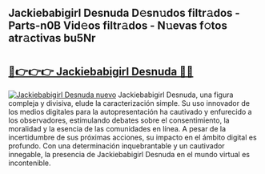 ## Jackiebabigirl Desnuda D𝚎sn𝚞dos filtr𝚊dos - Parts-n0B Vid𝚎os filtr𝚊dos - N𝚞evas f𝚘tos atr𝚊ctivas bu5Nr

# <h2><a href="http://mbdry4.tromn.icu/?c=Jackiebabigirl+Desnuda">🔗👉👉👉 Jackiebabigirl Desnuda 🔗🔗</a></h2>

[![Jackiebabigirl Desnuda nuevo](https://i.imgur.com/pEAQMta.gif)](http://mbdry4.tromn.icu/?c=Jackiebabigirl+Desnuda)
Jackiebabigirl Desnuda, una figura compleja y divisiva, elude la caracterización simple. Su uso innovador de los medios digitales para la autopresentación ha cautivado y enfurecido a los observadores, estimulando debates sobre el consentimiento, la moralidad y la esencia de las comunidades en línea. A pesar de la incertidumbre de sus próximas acciones, su impacto en el ámbito digital es profundo. Con una determinación inquebrantable y un cautivador innegable, la presencia de Jackiebabigirl Desnuda en el mundo virtual es incontenible.
